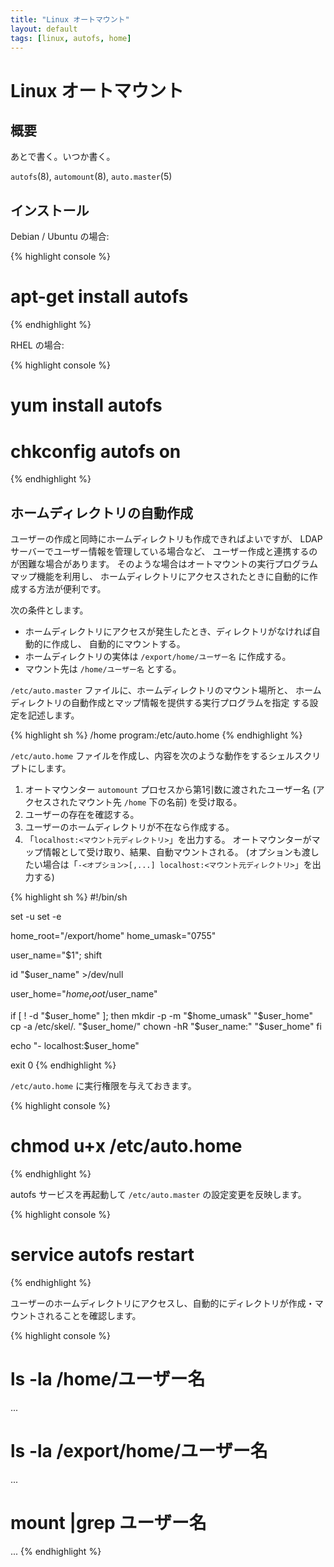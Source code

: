 ```yaml
---
title: "Linux オートマウント"
layout: default
tags: [linux, autofs, home]
---
```

Linux オートマウント
======================================================================

概要
----------------------------------------------------------------------

あとで書く。いつか書く。

`autofs`(8), `automount`(8), `auto.master`(5)

インストール
----------------------------------------------------------------------

Debian / Ubuntu の場合:

{% highlight console %}
# apt-get install autofs
{% endhighlight %}

RHEL の場合:

{% highlight console %}
# yum install autofs
# chkconfig autofs on
{% endhighlight %}

ホームディレクトリの自動作成
----------------------------------------------------------------------

ユーザーの作成と同時にホームディレクトリも作成できればよいですが、
LDAP サーバーでユーザー情報を管理している場合など、
ユーザー作成と連携するのが困難な場合があります。
そのような場合はオートマウントの実行プログラムマップ機能を利用し、
ホームディレクトリにアクセスされたときに自動的に作成する方法が便利です。

次の条件とします。

  * ホームディレクトリにアクセスが発生したとき、ディレクトリがなければ自動的に作成し、
    自動的にマウントする。
  * ホームディレクトリの実体は `/export/home/ユーザー名` に作成する。
  * マウント先は `/home/ユーザー名` とする。

`/etc/auto.master` ファイルに、ホームディレクトリのマウント場所と、
ホームディレクトリの自動作成とマップ情報を提供する実行プログラムを指定
する設定を記述します。

{% highlight sh %}
/home   program:/etc/auto.home
{% endhighlight %}

`/etc/auto.home` ファイルを作成し、内容を次のような動作をするシェルスクリプトにします。

  1. オートマウンター `automount` プロセスから第1引数に渡されたユーザー名
     (アクセスされたマウント先 `/home` 下の名前) を受け取る。
  2. ユーザーの存在を確認する。
  3. ユーザーのホームディレクトリが不在なら作成する。
  4. 「`localhost:<マウント元ディレクトリ>`」を出力する。
     オートマウンターがマップ情報として受け取り、結果、自動マウントされる。
     (オプションも渡したい場合は「`-<オプション>[,...] localhost:<マウント元ディレクトリ>`」を出力する)

{% highlight sh %}
#!/bin/sh

set -u
set -e

home_root="/export/home"
home_umask="0755"

user_name="$1"; shift

id "$user_name" >/dev/null

user_home="$home_root/$user_name"

if [ ! -d "$user_home" ]; then
  mkdir -p -m "$home_umask" "$user_home"
  cp -a /etc/skel/. "$user_home/"
  chown -hR "$user_name:" "$user_home"
fi

echo "- localhost:$user_home"

exit 0
{% endhighlight %}

`/etc/auto.home` に実行権限を与えておきます。

{% highlight console %}
# chmod u+x /etc/auto.home
{% endhighlight %}

autofs サービスを再起動して `/etc/auto.master` の設定変更を反映します。

{% highlight console %}
# service autofs restart
{% endhighlight %}

ユーザーのホームディレクトリにアクセスし、自動的にディレクトリが作成・マウントされることを確認します。

{% highlight console %}
# ls -la /home/ユーザー名
...
# ls -la /export/home/ユーザー名
...
# mount |grep ユーザー名
...
{% endhighlight %}
